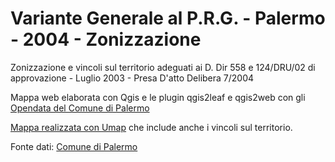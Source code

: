 # Variante Generale al P.R.G. - Palermo - 2004 - Zonizzazione
Zonizzazione e vincoli sul territorio adeguati ai D. Dir 558 e 124/DRU/02 di approvazione - Luglio 2003 - Presa D'atto Delibera 7/2004

Mappa web elaborata con Qgis e le plugin  qgis2leaf e qgis2web con gli [Opendata del Comune di Palermo](http://www.comune.palermo.it/opendata_dld.php?id=320)

[Mappa realizzata con Umap](http://u.osmfr.org/m/75883/) che include anche i vincoli sul territorio. 

Fonte dati: [Comune di Palermo](http://www.comune.palermo.it/opendata_dld.php?id=320)


